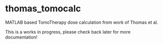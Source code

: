 # thomas_tomocalc
MATLAB based TomoTherapy dose calculation from work of Thomas et al.

This is a works in progress, please check back later for more documentation!
